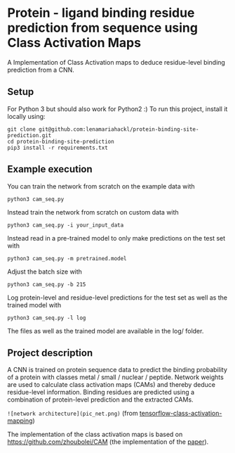 # Protein - ligand binding residue prediction from sequence using Class Activation Maps

A Implementation of Class Activation maps to deduce residue-level binding prediction from a CNN.

## Setup
For Python 3 but should also work for Python2 :)
To run this project, install it locally using:
```
git clone git@github.com:lenamariahackl/protein-binding-site-prediction.git
cd protein-binding-site-prediction
pip3 install -r requirements.txt
```

## Example execution
You can train the network from scratch on the example data with 
```
python3 cam_seq.py
```
Instead train the network from scratch on custom data with 
```
python3 cam_seq.py -i your_input_data
```
Instead read in a pre-trained model to only make predictions on the test set with
```
python3 cam_seq.py -m pretrained.model
```
Adjust the batch size with
```
python3 cam_seq.py -b 215
```
Log protein-level and residue-level predictions for the test set as well as the trained model with
```
python3 cam_seq.py -l log
```
The files as well as the trained model are available in the log/ folder.

## Project description
A CNN is trained on protein sequence data to predict the binding probability of a protein with classes metal / small / nuclear / peptide. Network weights are used to calculate class activation maps (CAMs) and thereby deduce residue-level information. Binding residues are predicted using a combination of protein-level prediction and the extracted CAMs. 

`![network architecture](pic_net.png)`
(from [tensorflow-class-activation-mapping](https://github.com/philipperemy/tensorflow-class-activation-mapping))

The implementation of the class activation maps is based on https://github.com/zhoubolei/CAM (the implementation of the [paper](http://cnnlocalization.csail.mit.edu/)).
